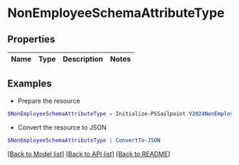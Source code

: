 # NonEmployeeSchemaAttributeType
## Properties

Name | Type | Description | Notes
------------ | ------------- | ------------- | -------------

## Examples

- Prepare the resource
```powershell
$NonEmployeeSchemaAttributeType = Initialize-PSSailpoint.V2024NonEmployeeSchemaAttributeType 
```

- Convert the resource to JSON
```powershell
$NonEmployeeSchemaAttributeType | ConvertTo-JSON
```

[[Back to Model list]](../README.md#documentation-for-models) [[Back to API list]](../README.md#documentation-for-api-endpoints) [[Back to README]](../README.md)

